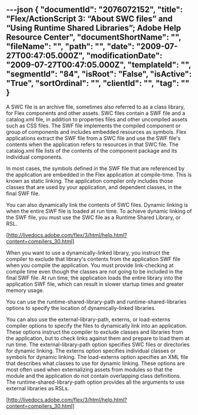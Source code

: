 ---json
{
  "documentId": "2076072152",
  "title": "Flex/ActionScript 3: “About SWC files” and “Using Runtime Shared Libraries”; Adobe Help Resource Center",
  "documentShortName": "",
  "fileName": "",
  "path": "",
  "date": "2009-07-27T00:47:05.000Z",
  "modificationDate": "2009-07-27T00:47:05.000Z",
  "templateId": "",
  "segmentId": "84",
  "isRoot": "False",
  "isActive": "True",
  "sortOrdinal": "",
  "clientId": "",
  "tag": ""
}
---

A SWC file is an archive file, sometimes also referred to as a class library, for Flex components and other assets. SWC files contain a SWF file and a catalog.xml file, in addition to properties files and other uncompiled assets such as CSS files. The SWF file implements the compiled component or group of components and includes embedded resources as symbols. Flex applications extract the SWF file from a SWC file and use the SWF file's contents when the application refers to resources in that SWC file. The catalog.xml file lists of the contents of the component package and its individual components.

In most cases, the symbols defined in the SWF file that are referenced by the application are embedded in the Flex application at compile-time. This is known as static linking. The application compiler only includes those classes that are used by your application, and dependent classes, in the final SWF file.

You can also dynamically link the contents of SWC files. Dynamic linking is when the entire SWF file is loaded at run time. To achieve dynamic linking of the SWF file, you must use the SWC file as a Runtime Shared Library, or RSL.

[http://livedocs.adobe.com/flex/3/html/help.html?content=compilers_30.html]


When you want to use a dynamically-linked library, you instruct the compiler to exclude that library's contents from the application SWF file when you compile the application. You must provide link-checking at compile time even though the classes are not going to be included in the final SWF file. At run time, the application loads the entire library into the application SWF file, which can result in slower startup times and greater memory usage.

You can use the runtime-shared-library-path and runtime-shared-libraries options to specify the location of dynamically-linked libraries.

You can also use the external-library-path, externs, or load-externs compiler options to specify the files to dynamically link into an application. These options instruct the compiler to exclude classes and libraries from the application, but to check links against them and prepare to load them at run time. The external-library-path option specifies SWC files or directories for dynamic linking. The externs option specifies individual classes or symbols for dynamic linking. The load-externs option specifies an XML file that describes what classes to use for dynamic linking. These options are most often used when externalizing assets from modules so that the module and the application do not contain overlapping class definitions. The runtime-shared-library-path option provides all the arguments to use external libraries as RSLs.

[http://livedocs.adobe.com/flex/3/html/help.html?content=compilers_30.html]
